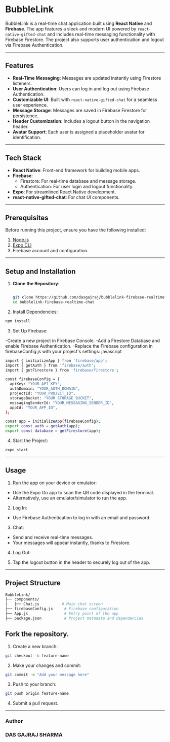 # BubbleLink

BubbleLink is a real-time chat application built using **React Native** and **Firebase**. The app features a sleek and modern UI powered by `react-native-gifted-chat` and includes real-time messaging functionality with Firebase Firestore. The project also supports user authentication and logout via Firebase Authentication.

---

## Features

- **Real-Time Messaging**: Messages are updated instantly using Firestore listeners.
- **User Authentication**: Users can log in and log out using Firebase Authentication.
- **Customizable UI**: Built with `react-native-gifted-chat` for a seamless user experience.
- **Message Storage**: Messages are saved in Firebase Firestore for persistence.
- **Header Customization**: Includes a logout button in the navigation header.
- **Avatar Support**: Each user is assigned a placeholder avatar for identification.

---

## Tech Stack

- **React Native**: Front-end framework for building mobile apps.
- **Firebase**:
  - Firestore: For real-time database and message storage.
  - Authentication: For user login and logout functionality.
- **Expo**: For streamlined React Native development.
- **react-native-gifted-chat**: For chat UI components.

---

## Prerequisites

Before running this project, ensure you have the following installed:

1. [Node.js](https://nodejs.org/en/)
2. [Expo CLI](https://expo.dev/)
3. Firebase account and configuration.

---

## Setup and Installation

1. **Clone the Repository**:
   ```bash
   
   git clone https://github.com/dasgajraj/bubblelink-firebase-realtime-chat.git
   cd bubblelink-firebase-realtime-chat
   ```


2. Install Dependencies:

```bash
npm install
```

3. Set Up Firebase:

-Create a new project in Firebase Console.
-Add a Firestore Database and enable Firebase Authentication.
-Replace the Firebase configuration in firebaseConfig.js with your project's settings:
javascript

```bash
import { initializeApp } from 'firebase/app';
import { getAuth } from 'firebase/auth';
import { getFirestore } from 'firebase/firestore';

const firebaseConfig = {
  apiKey: "YOUR_API_KEY",
  authDomain: "YOUR_AUTH_DOMAIN",
  projectId: "YOUR_PROJECT_ID",
  storageBucket: "YOUR_STORAGE_BUCKET",
  messagingSenderId: "YOUR_MESSAGING_SENDER_ID",
  appId: "YOUR_APP_ID",
};

const app = initializeApp(firebaseConfig);
export const auth = getAuth(app);
export const database = getFirestore(app);
```

4. Start the Project:
```bash
expo start
```
---
## Usage
1. Run the app on your device or emulator:

- Use the Expo Go app to scan the QR code displayed in the terminal.
- Alternatively, use an emulator/simulator to run the app.
2. Log In:

- Use Firebase Authentication to log in with an email and password.
3. Chat:

- Send and receive real-time messages.
- Your messages will appear instantly, thanks to Firestore.
4. Log Out:

3. Tap the logout button in the header to securely log out of the app.
---
## Project Structure
```bash
BubbleLink/
├── components/
│   ├── Chat.js          # Main chat screen
├── firebaseConfig.js     # Firebase configuration
├── App.js                # Entry point of the app
├── package.json          # Project metadata and dependencies
```
## Fork the repository.
1. Create a new branch:
```bash
git checkout -b feature-name
```
2. Make your changes and commit:
```bash
git commit -m "Add your message here"
```
3. Push to your branch:
```bash
git push origin feature-name
```
4. Submit a pull request.
---
   
### Author

### DAS GAJRAJ SHARMA


